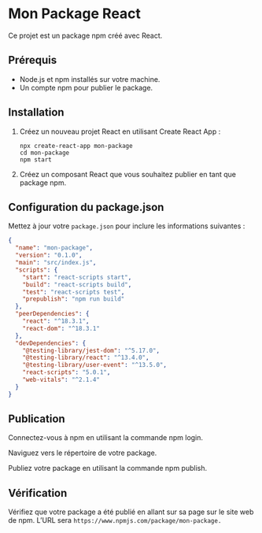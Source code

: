 # Mon Package React

Ce projet est un package npm créé avec React.

## Prérequis

- Node.js et npm installés sur votre machine.
- Un compte npm pour publier le package.

## Installation

1. Créez un nouveau projet React en utilisant Create React App :
    ```
    npx create-react-app mon-package
    cd mon-package
    npm start
    ```

2. Créez un composant React que vous souhaitez publier en tant que package npm.

## Configuration du package.json

Mettez à jour votre `package.json` pour inclure les informations suivantes :

```json
{
  "name": "mon-package",
  "version": "0.1.0",
  "main": "src/index.js",
  "scripts": {
    "start": "react-scripts start",
    "build": "react-scripts build",
    "test": "react-scripts test",
    "prepublish": "npm run build"
  },
  "peerDependencies": {
    "react": "^18.3.1",
    "react-dom": "^18.3.1"
  },
  "devDependencies": {
    "@testing-library/jest-dom": "^5.17.0",
    "@testing-library/react": "^13.4.0",
    "@testing-library/user-event": "^13.5.0",
    "react-scripts": "5.0.1",
    "web-vitals": "^2.1.4"
  }
}
```
## Publication
Connectez-vous à npm en utilisant la commande npm login.

Naviguez vers le répertoire de votre package.

Publiez votre package en utilisant la commande npm publish.

## Vérification
Vérifiez que votre package a été publié en allant sur sa page sur le site web de npm. L’URL sera `https://www.npmjs.com/package/mon-package.`